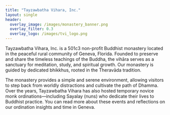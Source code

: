```yaml
---
title: "Tayzawbatha Vihara, Inc."
layout: single
header:
  overlay_image: /images/monastery_banner.png
  overlay_filter: 0.3
  overlay_logo: /images/tvi_logo.png
---
```


Tayzawbatha Vihara, Inc. is a 501c3 non-profit Buddhist monastery located in the peaceful rural community of Geneva, Florida. Founded to preserve and share the timeless teachings of the Buddha, the vihāra serves as a sanctuary for meditation, study, and spiritual growth. Our monastery is guided by dedicated bhikkhus, rooted in the Theravāda tradition.

The monastery provides a simple and serene environment, allowing visitors to step back from worldly distractions and cultivate the path of Dhamma. Over the years, Tayzawbatha Vihara has also hosted temporary novice monk ordinations—including Sayalay (nuns) who dedicate their lives to Buddhist practice. You can read more about these events and reflections on our ordination insights and time in Geneva.
